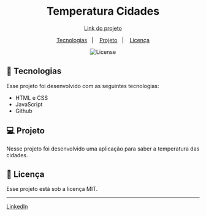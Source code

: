 <h1 align="center"> Temperatura Cidades </h1>

<p align="center">
  <a href="https://junior-rosa83.github.io/Temperatura-cidades/">Link do projeto</a>
</p>

<p align="center">
  <a href="#-tecnologias">Tecnologias</a>&nbsp;&nbsp;&nbsp;|&nbsp;&nbsp;&nbsp;
  <a href="#-projeto">Projeto</a>&nbsp;&nbsp;&nbsp;|&nbsp;&nbsp;&nbsp;
  <a href="#memo-licença">Licença</a>
</p>

<p align="center">
  <img alt="License" src="https://img.shields.io/static/v1?label=license&message=MIT&color=49AA26&labelColor=000000">
</p>

## 🚀 Tecnologias

Esse projeto foi desenvolvido com as seguintes tecnologias:

- HTML e CSS
- JavaScript
- Github

## 💻 Projeto

Nesse projeto foi desenvolvido uma aplicação para saber a temperatura das cidades.

## :memo: Licença

Esse projeto está sob a licença MIT.

---

[LinkedIn](https://www.linkedin.com/in/claudionor-junior-da-rosa-nilson-666590289/)
